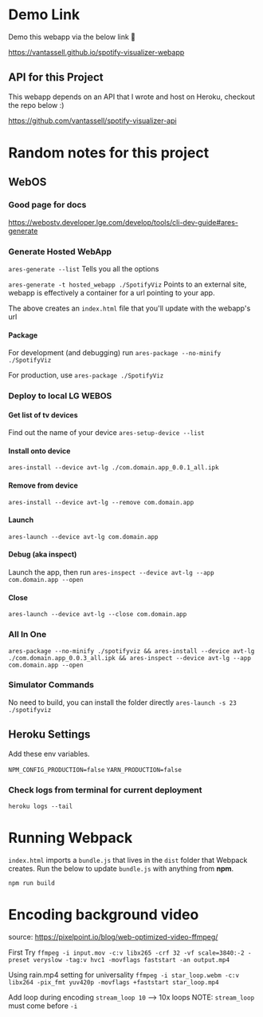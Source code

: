 # Demo Link #
Demo this webapp via the below link 🥳

https://vantassell.github.io/spotify-visualizer-webapp

## API for this Project ##
This webapp depends on an API that I wrote and host on Heroku, checkout the repo below :)

https://github.com/vantassell/spotify-visualizer-api

# Random notes for this project #

## WebOS ##

### Good page for docs ###
https://webostv.developer.lge.com/develop/tools/cli-dev-guide#ares-generate

### Generate Hosted WebApp ###

`ares-generate --list`
Tells you all the options

`ares-generate -t hosted_webapp ./SpotifyViz`
Points to an external site, webapp is effectively a container for a url pointing to your app.

The above creates an `index.html` file that you'll update with the webapp's url

#### Package ####
For development (and debugging) run `ares-package --no-minify ./SpotifyViz`

For production, use `ares-package ./SpotifyViz`


### Deploy to local LG WEBOS ###

#### Get list of tv devices ####
Find out the name of your device
`ares-setup-device --list`

#### Install onto device ####
`ares-install --device avt-lg ./com.domain.app_0.0.1_all.ipk`


#### Remove from device ####
`ares-install --device avt-lg --remove com.domain.app`


#### Launch #####
`ares-launch --device avt-lg com.domain.app`


#### Debug (aka inspect) ####
Launch the app, then run `ares-inspect --device avt-lg --app com.domain.app --open`


#### Close ####
`ares-launch --device avt-lg --close com.domain.app`

### All In One ###
`ares-package --no-minify ./spotifyviz && ares-install --device avt-lg ./com.domain.app_0.0.3_all.ipk && ares-inspect --device avt-lg --app com.domain.app --open`

### Simulator Commands ###
No need to build, you can install the folder directly
`ares-launch -s 23 ./spotifyviz`


## Heroku Settings ##

Add these env variables.

`NPM_CONFIG_PRODUCTION=false`
`YARN_PRODUCTION=false`

### Check logs from terminal for current deployment ### 
`heroku logs --tail`


# Running Webpack #
`index.html` imports a `bundle.js` that lives in the `dist` folder that Webpack creates. Run the below to update `bundle.js` with anything from **npm**.

`npm run build`


# Encoding background video #


source: https://pixelpoint.io/blog/web-optimized-video-ffmpeg/

First Try
`ffmpeg -i input.mov -c:v libx265 -crf 32 -vf scale=3840:-2 -preset veryslow -tag:v hvc1 -movflags faststart -an output.mp4`

Using rain.mp4 setting for universality
`ffmpeg -i star_loop.webm -c:v libx264 -pix_fmt yuv420p -movflags +faststart star_loop.mp4`

Add loop during encoding
`stream_loop 10` --> 10x loops
NOTE: `stream_loop` must come before `-i`